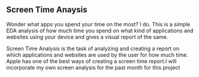 ## Screen Time Anaysis

Wonder what apps you spend your time on the most? I do. This is a simple EDA analysis of how much time you spend
on what kind of applications and websites using your device and gives a visual report of the same.

Screen Time Analysis is the task of analyzing and creating a report on which applications and websites are used by the user for how much time. Apple has one of the best ways of creating a screen time report.I will incorporate my own screen analysis for the past month for this project

